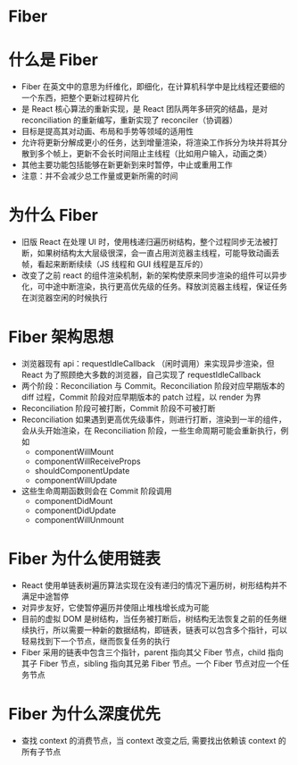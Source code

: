 # Fiber

# 什么是 Fiber

- Fiber 在英文中的意思为纤维化，即细化，在计算机科学中是比线程还要细的一个东西，把整个更新过程碎片化
- 是 React 核心算法的重新实现，是 React 团队两年多研究的结晶，是对 reconciliation 的重新编写，重新实现了 reconciler（协调器）
- 目标是提高其对动画、布局和手势等领域的适用性
- 允许将更新分解成更小的任务，达到增量渲染，将渲染工作拆分为块并将其分散到多个帧上，更新不会长时间阻止主线程（比如用户输入，动画之类）
- 其他主要功能包括能够在新更新到来时暂停，中止或重用工作
- 注意：并不会减少总工作量或更新所需的时间

# 为什么 Fiber

- 旧版 React 在处理 UI 时，使用栈递归遍历树结构，整个过程同步无法被打断，如果树结构太大层级很深，会一直占用浏览器主线程，可能导致动画丢帧，看起来断断续续（JS 线程和 GUI 线程是互斥的）
- 改变了之前 react 的组件渲染机制，新的架构使原来同步渲染的组件可以异步化，可中途中断渲染，执行更高优先级的任务。释放浏览器主线程，保证任务在浏览器空闲的时候执行

# Fiber 架构思想

- 浏览器现有 api：requestIdleCallback （闲时调用）来实现异步渲染，但 React 为了照顾绝大多数的浏览器，自己实现了 requestIdleCallback
- 两个阶段：Reconciliation 与 Commit。Reconciliation 阶段对应早期版本的 diff 过程，Commit 阶段对应早期版本的 patch 过程，以 render 为界
- Reconciliation 阶段可被打断，Commit 阶段不可被打断
- Reconciliation 如果遇到更高优先级事件，则进行打断，渲染到一半的组件，会从头开始渲染，在 Reconciliation 阶段，一些生命周期可能会重新执行，例如
    - componentWillMount
    - componentWillReceiveProps
    - shouldComponentUpdate
    - componentWillUpdate
- 这些生命周期函数则会在 Commit 阶段调用
    - componentDidMount
    - componentDidUpdate
    - componentWillUnmount

# Fiber 为什么使用链表

- React 使用单链表树遍历算法实现在没有递归的情况下遍历树，树形结构并不满足中途暂停
- 对异步友好，它使暂停遍历并使阻止堆栈增长成为可能
- 目前的虚拟 DOM 是树结构，当任务被打断后，树结构无法恢复之前的任务继续执行，所以需要一种新的数据结构，即链表，链表可以包含多个指针，可以轻易找到下一个节点，继而恢复任务的执行
- Fiber 采用的链表中包含三个指针，parent 指向其父 Fiber 节点，child 指向其子 Fiber 节点，sibling 指向其兄弟 Fiber 节点。一个 Fiber 节点对应一个任务节点

# Fiber 为什么深度优先

- 查找 context 的消费节点，当 context 改变之后, 需要找出依赖该 context 的所有子节点